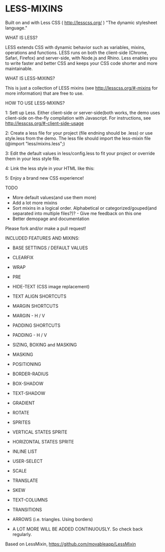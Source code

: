 LESS-MIXINS
===========

Built on and with Less CSS ( http://lesscss.org/ ) "The dynamic stylesheet language."


WHAT IS LESS?

LESS extends CSS with dynamic behavior such as variables, mixins, operations and functions. LESS runs on both the client-side (Chrome, Safari, Firefox) and server-side, with Node.js and Rhino.
Less enables you to write faster and better CSS and keeps your CSS code shorter and more maintainable.


WHAT IS LESS-MIXINS?

This is just a collection of LESS mixins (see http://lesscss.org/#-mixins for more information) that are free to use. 


HOW TO USE LESS-MIXINS?

1: Sett up Less. Either client-side or server-side(both works, the demo uses client-side on-the-fly compilation with Javascript. For instructions, see http://lesscss.org/#-client-side-usage

2: Create a less file for your project (file endning should be .less) or use style.less from the demo. The less file should import the less-mixin file (@import "less/mixins.less";)

3: Edit the default values in less/config.less to fit your project or override them in your less style file.

4: Link the less style in your HTML like this: <link rel="stylesheet/less" type="text/css" href="./style.less">

5: Enjoy a brand new CSS experience!


TODO
 * More default values(and use them more)
 * Add a lot more mixins
 * Sort mixins in a logical order. Alphabetical or categorized/gouped(and separated into multiple files?)? - Give me feedback on this one
 * Better demopage and documentation

Please fork and/or make a pull request!



INCLUDED FEATURES AND MIXINS:

 * BASE SETTINGS / DEFAULT VALUES 
 * CLEARFIX
 * WRAP
 * PRE
 * HIDE-TEXT (CSS image replacement)
 * TEXT ALIGN SHORTCUTS
 * MARGIN SHORTCUTS
 * MARGIN - H / V
 * PADDING SHORTCUTS
 * PADDING - H / V
 * SIZING, BOXING and MASKING
 * MASKING
 * POSITIONING
 * BORDER-RADIUS
 * BOX-SHADOW
 * TEXT-SHADOW
 * GRADIENT
 * ROTATE
 * SPRITES
 * VERTICAL STATES SPRITE
 * HORIZONTAL STATES SPRITE
 * INLINE LIST
 * USER-SELECT
 * SCALE
 * TRANSLATE
 * SKEW
 * TEXT-COLUMNS
 * TRANSITIONS
 * ARROWS (i.e. triangles. Using borders)
 
 * A LOT MORE WILL BE ADDED CONTINUOUSLY. So check back regularly.



Based on LessMixin, https://github.com/movableapp/LessMixin
